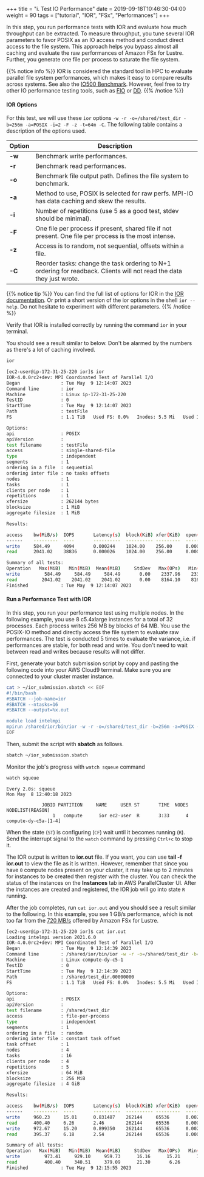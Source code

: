 +++
title = "i. Test IO Performance"
date = 2019-09-18T10:46:30-04:00
weight = 90
tags = ["tutorial", "IOR", "FSx", "Performances"]
+++

In this step, you run performance tests with IOR and evaluate how much throughput can be extracted. To measure throughput, you tune several IOR parameters to favor POSIX as an IO access method and conduct direct access to the file system. This approach helps you bypass almost all caching and evaluate the raw performances of Amazon FSx for Lustre. Further, you generate one file per process to saturate the file system.

{{% notice info %}}
IOR is considered the standard tool in HPC to evaluate parallel file system performances, which makes it easy to compare results across systems. See also the [IO500 Benchmark](https://www.vi4io.org/std/io500/start). However, feel free to try other IO performance testing tools, such as [FIO](https://fio.readthedocs.io/en/latest/index.html) or [DD](https://www.unixtutorial.org/test-disk-speed-with-dd).
{{% /notice %}}
#### IOR Options

For this test, we will use these `ior` options `-w -r -o=/shared/test_dir -b=256m -a=POSIX -i=2 -F -z -t=64m -C`. The following table contains a description of the options used.


Option        | Description
------------- | -------------
**-w**        | Benchmark write performances.
**-r**        | Benchmark read performances.
**-o**        | Benchmark file output path. Defines the file system to benchmark.
**-a**        | Method to use, POSIX is selected for raw perfs. MPI-IO has data caching and skew the results.
**-i**        | Number of repetitions (use 5 as a good test, stdev should be minimal).
**-F**        | One file per process if present, shared file if not present. One file per process is the most intense.
**-z**        | Access is to random, not sequential, offsets within a file.
**-C**        | Reorder tasks: change the task ordering to N+1 ordering for readback. Clients will not read the data they just wrote.

{{% notice tip %}}
You can find the full list of options for IOR in the [IOR documentation](https://ior.readthedocs.io/en/latest/userDoc/options.html). 
Or print a short version of the ior options in the shell `ior --help`.
Do not hesitate to experiment with different parameters.
{{% /notice %}}

Verify that IOR is installed correctly by running the command `ior` in your terminal.

You should see a result similar to below. Don't be alarmed by the numbers as there's a lot of caching involved.

```bash
ior
```

```bash
[ec2-user@ip-172-31-25-220 ior]$ ior
IOR-4.0.0rc2+dev: MPI Coordinated Test of Parallel I/O
Began               : Tue May  9 12:14:07 2023
Command line        : ior
Machine             : Linux ip-172-31-25-220
TestID              : 0
StartTime           : Tue May  9 12:14:07 2023
Path                : testFile
FS                  : 1.1 TiB   Used FS: 0.0%   Inodes: 5.5 Mi   Used Inodes: 0.0%

Options:
api                 : POSIX
apiVersion          :
test filename       : testFile
access              : single-shared-file
type                : independent
segments            : 1
ordering in a file  : sequential
ordering inter file : no tasks offsets
nodes               : 1
tasks               : 1
clients per node    : 1
repetitions         : 1
xfersize            : 262144 bytes
blocksize           : 1 MiB
aggregate filesize  : 1 MiB

Results:

access    bw(MiB/s)  IOPS       Latency(s)  block(KiB) xfer(KiB)  open(s)    wr/rd(s)   close(s)   total(s)   iter
------    ---------  ----       ----------  ---------- ---------  --------   --------   --------   --------   ----
write     584.49     4094       0.000244    1024.00    256.00     0.000515   0.000977   0.000219   0.001711   0
read      2041.02    38836      0.000026    1024.00    256.00     0.000210   0.000103   0.000177   0.000490   0

Summary of all tests:
Operation   Max(MiB)   Min(MiB)  Mean(MiB)     StdDev   Max(OPs)   Min(OPs)  Mean(OPs)     StdDev    Mean(s) Stonewall(s) Stonewall(MiB) Test# #Tasks tPN reps fPP reord reordoff reordrand seed segcnt   blksiz    xsize aggs(MiB)   API RefNum
write         584.49     584.49     584.49       0.00    2337.96    2337.96    2337.96       0.00    0.00171         NA            NA     0      1   1    1   0     0        10    0      1  1048576   262144       1.0 POSIX      0
read         2041.02    2041.02    2041.02       0.00    8164.10    8164.10    8164.10       0.00    0.00049         NA            NA     0      1   1    1   0     0        10    0      1  1048576   262144       1.0 POSIX      0
Finished            : Tue May  9 12:14:07 2023
```

#### Run a Performance Test with IOR

In this step, you run your performance test using multiple nodes. In the following example, you use 8 c5.4xlarge instances for a total of 32 processes. Each process writes 256 MB by blocks of 64 MB. You use the POSIX-IO method and directly access the file system to evaluate raw performances. The test is conducted 5 times to evaluate the variance, i.e. if performances are stable, for both read and write. You don't need to wait between read and writes because results will not differ.


First, generate your batch submission script by copy and pasting the following code into your AWS Cloud9 terminal. Make sure you are connected to your cluster master instance.


```bash
cat > ~/ior_submission.sbatch << EOF
#!/bin/bash
#SBATCH --job-name=ior
#SBATCH --ntasks=16
#SBATCH --output=%x.out

module load intelmpi
mpirun /shared/ior/bin/ior -w -r -o=/shared/test_dir -b=256m -a=POSIX -i=2 -F -z -t=64m -C
EOF
```

Then, submit the script with **sbatch** as follows.

```bash
sbatch ~/ior_submission.sbatch
```

Monitor the job's progress with `watch squeue` command

```bash
watch squeue
```
```
Every 2.0s: squeue                                                                                                                                                  Mon May  8 12:40:18 2023

             JOBID PARTITION     NAME     USER ST       TIME  NODES NODELIST(REASON)
                 1   compute      ior ec2-user  R       3:33      4 compute-dy-c5a-[1-4]
```

When the state (`ST`) is configuring (`CF`) wait until it becomes running (`R`).
Send the interrupt signal to the `watch` command by pressing `Ctrl+c` to stop it.

The IOR output is written to **ior.out** file. If you want, you can use **tail -f ior.out** to view the file as it is written. However, remember that since you have `0` compute nodes present on your cluster, it may take up to 2 minutes for instances to be created then register with the cluster. You can check the status of the instances on the **Instances** tab in AWS ParallelCluster UI. After the instances are created and registered, the IOR job will go into state `R` running.

After the job completes, run `cat ior.out` and you should see a result similar to the following. In this example, you see 1 GB/s performance, which is not too far from the [720 MB/s](https://docs.aws.amazon.com/fsx/latest/LustreGuide/performance.html#fsx-aggregate-perf) offered by Amazon FSx for Lustre.

```bash
[ec2-user@ip-172-31-25-220 ior]$ cat ior.out
Loading intelmpi version 2021.6.0
IOR-4.0.0rc2+dev: MPI Coordinated Test of Parallel I/O
Began               : Tue May  9 12:14:39 2023
Command line        : /shared/ior/bin/ior -w -r -o=/shared/test_dir -b=256m -a=POSIX -i=2 -F -z -t=64m -C
Machine             : Linux compute-dy-c5-1
TestID              : 0
StartTime           : Tue May  9 12:14:39 2023
Path                : /shared/test_dir.00000000
FS                  : 1.1 TiB   Used FS: 0.0%   Inodes: 5.5 Mi   Used Inodes: 0.0%

Options: 
api                 : POSIX
apiVersion          : 
test filename       : /shared/test_dir
access              : file-per-process
type                : independent
segments            : 1
ordering in a file  : random
ordering inter file : constant task offset
task offset         : 1
nodes               : 4
tasks               : 16
clients per node    : 4
repetitions         : 5
xfersize            : 64 MiB
blocksize           : 256 MiB
aggregate filesize  : 4 GiB

Results: 

access    bw(MiB/s)  IOPS       Latency(s)  block(KiB) xfer(KiB)  open(s)    wr/rd(s)   close(s)   total(s)   iter
------    ---------  ----       ----------  ---------- ---------  --------   --------   --------   --------   ----
write     960.23     15.01      0.831487    262144     65536      0.002670   4.26       1.27       4.27       0
read      400.40     6.26       2.46        262144     65536      0.000770   10.23      1.03       10.23      0
write     972.67     15.20      0.899350    262144     65536      0.002018   4.21       1.61       4.21       1
read      395.37     6.18       2.54        262144     65536      0.000655   10.36      0.714747   10.36      1

Summary of all tests:
Operation   Max(MiB)   Min(MiB)  Mean(MiB)     StdDev   Max(OPs)   Min(OPs)  Mean(OPs)     StdDev    Mean(s) Stonewall(s) Stonewall(MiB) Test# #Tasks tPN reps fPP reord reordoff reordrand seed segcnt   blksiz    xsize aggs(MiB)   API RefNum
write         973.41     929.10     959.73      16.16      15.21      14.52      15.00       0.25    4.26909         NA            NA     0     16   4    5   1     1        10    0      1 268435456 67108864    4096.0 POSIX      0
read          400.40     340.51     379.09      21.30       6.26       5.32       5.92       0.33   10.84087         NA            NA     0     16   4    5   1     1        10    0      1 268435456 67108864    4096.0 POSIX      0
Finished            : Tue May  9 12:15:55 2023
```
